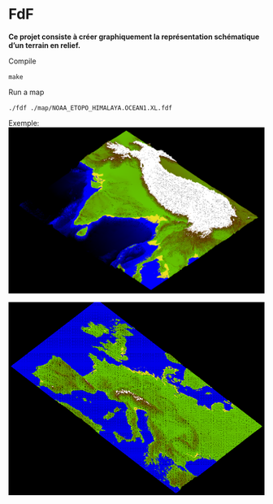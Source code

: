 # FdF

**Ce projet consiste à créer graphiquement la représentation schématique d’un
terrain en relief.**

Compile
```
make
```

Run a map
```
./fdf ./map/NOAA_ETOPO_HIMALAYA.OCEAN1.XL.fdf
```

Exemple:
![Himalaya](https://raw.githubusercontent.com/Denis2222/FdF/master/ress/himalaya-ocean1.png)


![Europe](https://raw.githubusercontent.com/Denis2222/FdF/master/ress/europe-ocean0.png)
